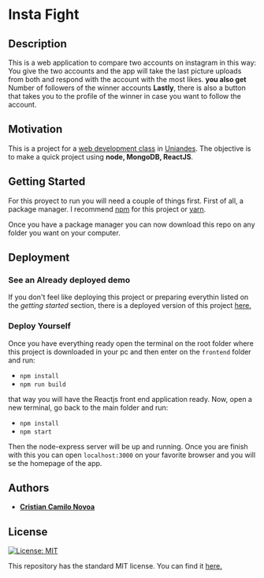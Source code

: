 # Insta Fight
## Description
This is a web application to compare two accounts on instagram in this way: You give the two accounts and the app will take the last picture uploads from both and respond with the account with the most likes. **you also get** Number of followers of the winner accounts **Lastly**, there is also a button that takes you to the profile of the winner in case you want to follow the account.

## Motivation
This is a project for a [web development class](http://johnguerra.co/classes/webDevelopment_spring_2018/) in [Uniandes](https://www.uniandes.edu.co). The objective is to make a quick project using **node, MongoDB, ReactJS**.

## Getting Started
For this proyect to run you will need a couple of things first. First of all, a package manager. I recommend [npm](https://www.npmjs.com/) for this project or [yarn](https://yarnpkg.com/en/docs/install).

Once you have a package manager you can now download this repo on any folder you want on your computer.

## Deployment

### See an Already deployed demo

If you don't feel like deploying this project or preparing everythin listed on the *getting started* section, there is a deployed version of this project [here.](https://webdev-instafight.herokuapp.com/)

### Deploy Yourself
Once you have everything ready open the terminal on the root folder where this project is downloaded in your pc and then enter on the `frontend` folder and run:
* ```npm install```
* ```npm run build```

that way you will have the Reactjs front end application ready. Now, open a new terminal, go back to the main folder and run:
* ```npm install```
* ```npm start```

Then the node-express server will be up and running. Once you are finish with this you can open `localhost:3000` on your favorite browser and you will se the homepage of the app.


## Authors
* [__Cristian Camilo Novoa__](https://github.com/ccnovoa11/)


## License
[![License: MIT](https://img.shields.io/badge/License-MIT-yellow.svg)](https://opensource.org/licenses/MIT)

This repository has the standard MIT license. You can find it [here.](https://github.com/ccnovoa11/parcial1Web/blob/master/LICENSE)
